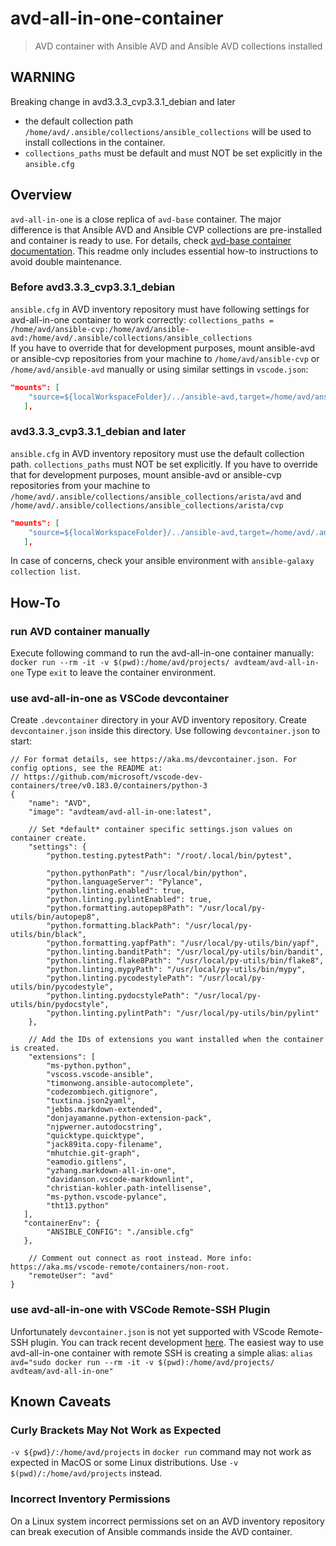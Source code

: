 # avd-all-in-one-container

> AVD container with Ansible AVD and Ansible AVD collections installed

## WARNING

Breaking change in avd3.3.3_cvp3.3.1_debian and later

- the default collection path `/home/avd/.ansible/collections/ansible_collections` will be used to install collections in the container.
- `collections_paths` must be default and must NOT be set explicitly in the `ansible.cfg`

## Overview

`avd-all-in-one` is a close replica of `avd-base` container. The major difference is that Ansible AVD and Ansible CVP collections are pre-installed and container is ready to use.
For details, check [avd-base container documentation](https://github.com/arista-netdevops-community/docker-avd-base). This readme only includes essential how-to instructions to avoid double maintenance.

### Before avd3.3.3_cvp3.3.1_debian

`ansible.cfg` in AVD inventory repository must have following settings for avd-all-in-one container to work correctly: `collections_paths = /home/avd/ansible-cvp:/home/avd/ansible-avd:/home/avd/.ansible/collections/ansible_collections`  
If you have to override that for development purposes, mount ansible-avd or ansible-cvp repositories from your machine to `/home/avd/ansible-cvp` or `/home/avd/ansible-avd` manually or using similar settings in `vscode.json`:

```json
"mounts": [
    "source=${localWorkspaceFolder}/../ansible-avd,target=/home/avd/ansible-avd,type=bind,consistency=cached,readonly=true"
   ],
```

### avd3.3.3_cvp3.3.1_debian and later

`ansible.cfg` in AVD inventory repository must use the default collection path. `collections_paths` must NOT be set explicitly.
If you have to override that for development purposes, mount ansible-avd or ansible-cvp repositories from your machine to `/home/avd/.ansible/collections/ansible_collections/arista/avd` and `/home/avd/.ansible/collections/ansible_collections/arista/cvp`

```json
"mounts": [
    "source=${localWorkspaceFolder}/../ansible-avd,target=/home/avd/.ansible/collections/ansible_collections/arista/avd,type=bind,consistency=cached,readonly=true"
   ],
```

In case of concerns, check your ansible environment with `ansible-galaxy collection list`.

## How-To

### run AVD container manually

Execute following command to run the avd-all-in-one container manually:
`docker run --rm -it -v $(pwd):/home/avd/projects/ avdteam/avd-all-in-one`
Type `exit` to leave the container environment.

### use avd-all-in-one as VSCode devcontainer

Create `.devcontainer` directory in your AVD inventory repository. Create `devcontainer.json` inside this directory.
Use following `devcontainer.json` to start:

```jsonc
// For format details, see https://aka.ms/devcontainer.json. For config options, see the README at:
// https://github.com/microsoft/vscode-dev-containers/tree/v0.183.0/containers/python-3
{
    "name": "AVD",
    "image": "avdteam/avd-all-in-one:latest",

    // Set *default* container specific settings.json values on container create.
    "settings": { 
        "python.testing.pytestPath": "/root/.local/bin/pytest",

        "python.pythonPath": "/usr/local/bin/python",
        "python.languageServer": "Pylance",
        "python.linting.enabled": true,
        "python.linting.pylintEnabled": true,
        "python.formatting.autopep8Path": "/usr/local/py-utils/bin/autopep8",
        "python.formatting.blackPath": "/usr/local/py-utils/bin/black",
        "python.formatting.yapfPath": "/usr/local/py-utils/bin/yapf",
        "python.linting.banditPath": "/usr/local/py-utils/bin/bandit",
        "python.linting.flake8Path": "/usr/local/py-utils/bin/flake8",
        "python.linting.mypyPath": "/usr/local/py-utils/bin/mypy",
        "python.linting.pycodestylePath": "/usr/local/py-utils/bin/pycodestyle",
        "python.linting.pydocstylePath": "/usr/local/py-utils/bin/pydocstyle",
        "python.linting.pylintPath": "/usr/local/py-utils/bin/pylint"
    },

    // Add the IDs of extensions you want installed when the container is created.
    "extensions": [
        "ms-python.python",
        "vscoss.vscode-ansible",
        "timonwong.ansible-autocomplete",
        "codezombiech.gitignore",
        "tuxtina.json2yaml",
        "jebbs.markdown-extended",
        "donjayamanne.python-extension-pack",
        "njpwerner.autodocstring",
        "quicktype.quicktype",
        "jack89ita.copy-filename",
        "mhutchie.git-graph",
        "eamodio.gitlens",
        "yzhang.markdown-all-in-one",
        "davidanson.vscode-markdownlint",
        "christian-kohler.path-intellisense",
        "ms-python.vscode-pylance",
        "tht13.python"
   ],
   "containerEnv": {
        "ANSIBLE_CONFIG": "./ansible.cfg"
   },

    // Comment out connect as root instead. More info: https://aka.ms/vscode-remote/containers/non-root.
    "remoteUser": "avd"
}
```

### use avd-all-in-one with VSCode Remote-SSH Plugin

Unfortunately `devcontainer.json` is not yet supported with VScode Remote-SSH plugin. You can track recent development [here](https://github.com/microsoft/vscode-remote-release/issues/2994).
The easiest way to use avd-all-in-one container with remote SSH is creating a simple alias: `alias avd="sudo docker run --rm -it -v $(pwd):/home/avd/projects/ avdteam/avd-all-in-one"`

## Known Caveats

### Curly Brackets May Not Work as Expected

`-v ${pwd}/:/home/avd/projects` in `docker run` command may not work as expected in MacOS or some Linux distributions. Use `-v $(pwd)/:/home/avd/projects` instead.

### Incorrect Inventory Permissions

On a Linux system incorrect permissions set on an AVD inventory repository can break execution of Ansible commands inside the AVD container.
